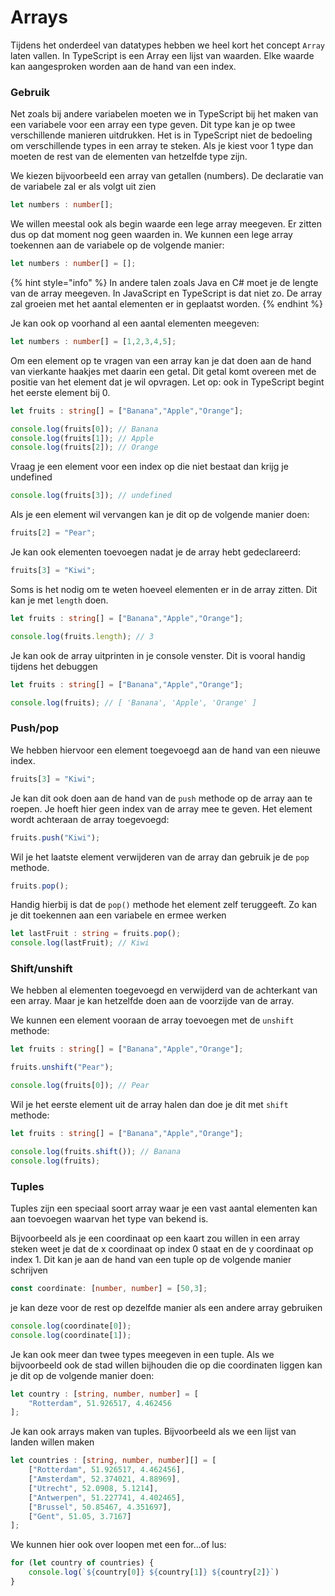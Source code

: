 # Arrays

Tijdens het onderdeel van datatypes hebben we heel kort het concept `Array` laten vallen. In TypeScript is een Array een lijst van waarden. Elke waarde kan aangesproken worden aan de hand van een index.

### Gebruik

Net zoals bij andere variabelen moeten we in TypeScript bij het maken van een variabele voor een array een type geven. Dit type kan je op twee verschillende manieren uitdrukken. Het is in TypeScript niet de bedoeling om verschillende types in een array te steken. Als je kiest voor 1 type dan moeten de rest van de elementen van hetzelfde type zijn.

We kiezen bijvoorbeeld een array van getallen (numbers). De declaratie van de variabele zal er als volgt uit zien

```typescript
let numbers : number[];
```

We willen meestal ook als begin waarde een lege array meegeven. Er zitten dus op dat moment nog geen waarden in. We kunnen een lege array toekennen aan de variabele op de volgende manier:

```typescript
let numbers : number[] = [];
```

{% hint style="info" %}
In andere talen zoals Java en C# moet je de lengte van de array meegeven. In JavaScript en TypeScript is dat niet zo. De array zal groeien met het aantal elementen er in geplaatst worden.
{% endhint %}

Je kan ook op voorhand al een aantal elementen meegeven:

```typescript
let numbers : number[] = [1,2,3,4,5];
```

Om een element op te vragen van een array kan je dat doen aan de hand van vierkante haakjes met daarin een getal. Dit getal komt overeen met de positie van het element dat je wil opvragen. Let op: ook in TypeScript begint het eerste element bij 0.

```typescript
let fruits : string[] = ["Banana","Apple","Orange"];

console.log(fruits[0]); // Banana
console.log(fruits[1]); // Apple
console.log(fruits[2]); // Orange
```

Vraag je een element voor een index op die niet bestaat dan krijg je undefined

```typescript
console.log(fruits[3]); // undefined
```

Als je een element wil vervangen kan je dit op de volgende manier doen:

```typescript
fruits[2] = "Pear";
```

Je kan ook elementen toevoegen nadat je de array hebt gedeclareerd:

```typescript
fruits[3] = "Kiwi";
```

Soms is het nodig om te weten hoeveel elementen er in de array zitten. Dit kan je met `length` doen.

```typescript
let fruits : string[] = ["Banana","Apple","Orange"];

console.log(fruits.length); // 3
```

Je kan ook de array uitprinten in je console venster. Dit is vooral handig tijdens het debuggen

```typescript
let fruits : string[] = ["Banana","Apple","Orange"];

console.log(fruits); // [ 'Banana', 'Apple', 'Orange' ]
```

### Push/pop&#x20;

We hebben hiervoor een element toegevoegd aan de hand van een nieuwe index.

```typescript
fruits[3] = "Kiwi";
```

Je kan dit ook doen aan de hand van de `push` methode op de array aan te roepen. Je hoeft hier geen index van de array mee te geven. Het element wordt achteraan de array toegevoegd:

```typescript
fruits.push("Kiwi");
```

Wil je het laatste element verwijderen van de array dan gebruik je de `pop` methode.

```typescript
fruits.pop();
```

Handig hierbij is dat de `pop()` methode het element zelf teruggeeft. Zo kan je dit toekennen aan een variabele en ermee werken

```typescript
let lastFruit : string = fruits.pop();
console.log(lastFruit); // Kiwi
```

### Shift/unshift

We hebben al elementen toegevoegd en verwijderd van de achterkant van een array. Maar je kan hetzelfde doen aan de voorzijde van de array.&#x20;

We kunnen een element vooraan de array toevoegen met de `unshift` methode:

```typescript
let fruits : string[] = ["Banana","Apple","Orange"];

fruits.unshift("Pear");

console.log(fruits[0]); // Pear
```

Wil je het eerste element uit de array halen dan doe je dit met `shift` methode:

```typescript
let fruits : string[] = ["Banana","Apple","Orange"];

console.log(fruits.shift()); // Banana
console.log(fruits);
```

### Tuples

Tuples zijn een speciaal soort array waar je een vast aantal elementen kan aan toevoegen waarvan het type van bekend is.

Bijvoorbeeld als je een coordinaat op een kaart zou willen in een array steken weet je dat de x coordinaat op index 0 staat en de y coordinaat op index 1. Dit kan je aan de hand van een tuple op de volgende manier schrijven

```typescript
const coordinate: [number, number] = [50,3];
```

je kan deze voor de rest op dezelfde manier als een andere array gebruiken

```typescript
console.log(coordinate[0]);
console.log(coordinate[1]);
```

Je kan ook meer dan twee types meegeven in een tuple. Als we bijvoorbeeld ook de stad willen bijhouden die op die coordinaten liggen kan je dit op de volgende manier doen:

```typescript
let country : [string, number, number] = [
    "Rotterdam", 51.926517, 4.462456
];
```

Je kan ook arrays maken van tuples. Bijvoorbeeld als we een lijst van landen willen maken

```typescript
let countries : [string, number, number][] = [
    ["Rotterdam", 51.926517, 4.462456],
    ["Amsterdam", 52.374021, 4.88969],
    ["Utrecht", 52.0908, 5.1214],
    ["Antwerpen", 51.227741, 4.402465],
    ["Brussel", 50.85467, 4.351697],
    ["Gent", 51.05, 3.7167]
];
```

We kunnen hier ook over loopen met een for...of lus:

```typescript
for (let country of countries) {
    console.log(`${country[0]} ${country[1]} ${country[2]}`)
}
```

